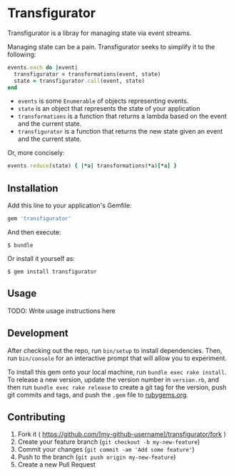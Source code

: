 # Transfigurator

Transfigurator is a libray for managing state via event streams.

Managing state can be a pain. Transfigurator seeks to simplify it to the following:

```ruby
events.each do |event|
  transfigurator = transformations(event, state)
  state = transfigurator.call(event, state)
end
```

* `events` is some `Enumerable` of objects representing events.
* `state` is an object that represents the state of your application
* `transformations` is a function that returns a lambda based on the event and the current state.
* `transfigurator` is a function that returns the new state given an event and the current state.

Or, more concisely:

```ruby
events.reduce(state) { |*a| transformations(*a)[*a] }
```

## Installation

Add this line to your application's Gemfile:

```ruby
gem 'transfigurator'
```

And then execute:

    $ bundle

Or install it yourself as:

    $ gem install transfigurator

## Usage

TODO: Write usage instructions here

## Development

After checking out the repo, run `bin/setup` to install dependencies. Then, run `bin/console` for an interactive prompt that will allow you to experiment.

To install this gem onto your local machine, run `bundle exec rake install`. To release a new version, update the version number in `version.rb`, and then run `bundle exec rake release` to create a git tag for the version, push git commits and tags, and push the `.gem` file to [rubygems.org](https://rubygems.org).

## Contributing

1. Fork it ( https://github.com/[my-github-username]/transfigurator/fork )
2. Create your feature branch (`git checkout -b my-new-feature`)
3. Commit your changes (`git commit -am 'Add some feature'`)
4. Push to the branch (`git push origin my-new-feature`)
5. Create a new Pull Request
